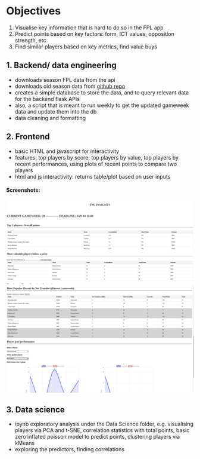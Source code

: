 # Objectives
1. Visualise key information that is hard to do so in the FPL app
2. Predict points based on key factors: form, ICT values, opposition strength, etc
3. Find similar players based on key metrics, find value buys


## 1. Backend/ data engineering
* downloads season FPL data from the api
* downloads old season data from [github repo](https://github.com/vaastav/Fantasy-Premier-League)
* creates a simple database to store the data, and to query relevant data for the backend flask APIs
* also, a script that is meant to run weekly to get the updated gameweek data and update them into the db
* data cleaning and formatting

## 2. Frontend
* basic HTML and javascript for interactivity
* features: top players by score, top players by value, top players by recent performances, using plots of recent points to compare two players
* html and js interactivity: returns table/plot based on user inputs
  
#### Screenshots:
![image](fplss1.png)
![image](fplss2.png)

## 3. Data science
* ipynb exploratory analysis under the Data Science folder, e.g. visualising players via PCA and t-SNE, correlation statistics with total points, basic zero inflated poisson model to predict points, clustering players via kMeans
* exploring the predictors, finding correlations


